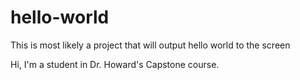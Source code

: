 # hello-world
This is most likely a project that will output hello world to the screen

Hi, I'm a student in Dr. Howard's Capstone course. 
